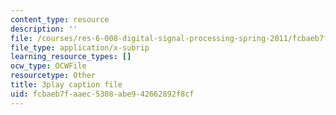 ```yaml
---
content_type: resource
description: ''
file: /courses/res-6-008-digital-signal-processing-spring-2011/fcbaeb7faaec5308abe942662892f8cf_zBJMh-m9b1E.vtt
file_type: application/x-subrip
learning_resource_types: []
ocw_type: OCWFile
resourcetype: Other
title: 3play caption file
uid: fcbaeb7f-aaec-5308-abe9-42662892f8cf
---
```

